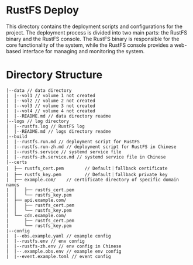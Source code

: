 # RustFS Deploy

This directory contains the deployment scripts and configurations for the project.
The deployment process is divided into two main parts: the RustFS binary and the RustFS console. The RustFS binary is
responsible for the core functionality of the system, while the RustFS console provides a web-based interface for
managing and monitoring the system.

# Directory Structure

```text
|--data // data directory
|  |--vol1 // volume 1 not created 
|  |--vol2 // volume 2 not created
|  |--vol3 // volume 3 not created
|  |--vol4 // volume 4 not created
|  |--README.md // data directory readme
|--logs // log directory
|  |--rustfs.log // RustFS log
|  |--README.md // logs directory readme
|--build
|  |--rustfs.run.md // deployment script for RustFS
|  |--rustfs.run-zh.md // deployment script for RustFS in Chinese
|  |--rustfs.service // systemd service file
|  |--rustfs-zh.service.md // systemd service file in Chinese
|--certs
|  ├── rustfs_cert.pem        // Default｜fallback certificate
|  ├── rustfs_key.pem         // Default｜fallback private key
|  ├── example.com/    // certificate directory of specific domain names
|  │   ├── rustfs_cert.pem
|  │   └── rustfs_key.pem
|  ├── api.example.com/
|  │   ├── rustfs_cert.pem
|  │   └── rustfs_key.pem
|  └── cdn.example.com/
|      ├── rustfs_cert.pem
|      └── rustfs_key.pem
|--config
|  |--obs.example.yaml // example config
|  |--rustfs.env // env config
|  |--rustfs-zh.env // env config in Chinese
|  |--.example.obs.env // example env config
|  |--event.example.toml // event config
```
